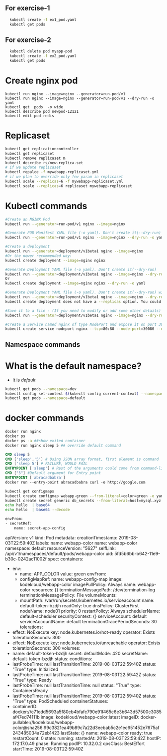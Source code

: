 ## For exercise-1
```bash
  kubectl create -f ex1_pod.yaml
  kubectl get pods
```
## For exercise-2
```bash
  kubectl delete pod myapp-pod
  kubectl create -f ex2_pod.yaml
  kubectl get pods
```
# Create nginx pod
```
kubectl run nginx --image=nginx --generator=run-pod/v1
kubectl run nginx --image=nginx --generator=run-pod/v1 --dry-run -o yaml
kubectl get  pods  -o wide
kubectl describe pod newpod-12121
kubectl edit pod redis
```
# Replicaset
```bash
kubectl get replicationcontroller
kubectl get replicaset
kubectl remove replicaset m
kubectl describe rs/new-replica-set
# if we update replicaset
kubectl repalce -f mywebapp-replicaset.yml
# if we plan to override only few param in replicaset
kubectl scale --replicas=6 -f mywebapp-replicaset.yml
kubectl scale --replicas=6 replicaset mywebapp-replicaset
```
# Kubectl commands
```bash
#Create an NGINX Pod
kubectl run --generator=run-pod/v1 nginx --image=nginx
```
```bash
#Generate POD Manifest YAML file (-o yaml). Don't create it(--dry-run)
kubectl run --generator=run-pod/v1 nginx --image=nginx --dry-run -o yaml
```
```bash
#Create a deployment
kubectl run --generator=deployment/v1beta1 nginx --image=nginx
#Or the newer recommended way:
kubectl create deployment --image=nginx nginx
```
```bash
#Generate Deployment YAML file (-o yaml). Don't create it(--dry-run)
kubectl run --generator=deployment/v1beta1 nginx --image=nginx --dry-run -o yaml
Or
kubectl create deployment --image=nginx nginx --dry-run -o yaml
```
```bash
#Generate Deployment YAML file (-o yaml). Don't create it(--dry-run) with 4 Replicas (--replicas=4)
kubectl run --generator=deployment/v1beta1 nginx --image=nginx --dry-run --replicas=4 -o yaml
kubectl create deployment does not have a --replicas option. You could first create it and then scale it using the kubectl scale command.
```
```bash
#Save it to a file - (If you need to modify or add some other details)
kubectl run --generator=deployment/v1beta1 nginx --image=nginx --dry-run --replicas=4 -o yaml > nginx-deployment.yaml
```
```bash
#Create a Service named nginx of type NodePort and expose it on port 30080 on the nodes:
kubectl create service nodeport nginx --tcp=80:80 --node-port=30080 --dry-run -o yaml
```

## Namespace commands
# What is the default namespace? 
* It is *default*
```bash
kubectl get pods --namespace=dev
kubectl config set-context $(kubectl config current-context) --namespace=dev
kubectl get pods --namespace=default
```

# docker commands
```bash
docker run nginx
docker ps
docker ps -a ##show exited container
docker run nginx sleep 5 ## override default command
```

```Dockerfile
CMD sleep 5
CMD ['sleep','5'] # Using JSON array format, first element is command
CMD ['sleep 5'] # FAILURE, WOULD FAIL
ENTRYPOINT ['sleep'] # Rest of the arguments could come from command-line
CMD ["5"] #Default argument for Entry point
ENTRYPOINT ['abracadbabra']
docker run --entry-point abracadbabra curl -o http://google.com 
```

```bash
kubectl get configmaps
kubectl create configmap webapp-green --from-literal=color=green -o yaml
kubectl create secret generic db_secrets --from-literal=host=mysql.xyz.com --from-literal=db_port=8789 --from-literal=db_user=acme_db_user --from-literal=dbpass=password --dry-run -o yaml
echo hello  | base64
echo hello  | base64 --decode

envFrom:
- secretRef:
    name: secret-app-config

```






apiVersion: v1
kind: Pod
metadata:
  creationTimestamp: 2019-08-03T22:59:40Z
  labels:
    name: webapp-color
  name: webapp-color
  namespace: default
  resourceVersion: "5627"
  selfLink: /api/v1/namespaces/default/pods/webapp-color
  uid: 5fd5b6bb-b642-11e9-b30c-0242ac11002f
spec:
  containers:
  - env:
    - name: APP_COLOR
      value: green
    envFrom:
    - configMapRef:
        name: webapp-config-map
    image: kodekloud/webapp-color
    imagePullPolicy: Always
    name: webapp-color
    resources: {}
    terminationMessagePath: /dev/termination-log
    terminationMessagePolicy: File
    volumeMounts:
    - mountPath: /var/run/secrets/kubernetes.io/serviceaccount
      name: default-token-bzdjh
      readOnly: true
  dnsPolicy: ClusterFirst
  nodeName: node01
  priority: 0
  restartPolicy: Always
  schedulerName: default-scheduler
  securityContext: {}
  serviceAccount: default
  serviceAccountName: default
  terminationGracePeriodSeconds: 30
  tolerations:
  - effect: NoExecute
    key: node.kubernetes.io/not-ready
    operator: Exists
    tolerationSeconds: 300
  - effect: NoExecute
    key: node.kubernetes.io/unreachable
    operator: Exists
    tolerationSeconds: 300
  volumes:
  - name: default-token-bzdjh
    secret:
      defaultMode: 420
      secretName: default-token-bzdjh
status:
  conditions:
  - lastProbeTime: null
    lastTransitionTime: 2019-08-03T22:59:40Z
    status: "True"
    type: Initialized
  - lastProbeTime: null
    lastTransitionTime: 2019-08-03T22:59:42Z
    status: "True"
    type: Ready
  - lastProbeTime: null
    lastTransitionTime: null
    status: "True"
    type: ContainersReady
  - lastProbeTime: null
    lastTransitionTime: 2019-08-03T22:59:40Z
    status: "True"
    type: PodScheduled
  containerStatuses:
  - containerID: docker://c71cdd5693a5f80cb4bfafc790e91f465c6e3b643d57500c3085af47ed74111b
    image: kodekloud/webapp-color:latest
    imageID: docker-pullable://kodekloud/webapp-color@sha256:99c3821ea49b89c7a22d3eebab5c2e1ec651452e7675af243485034a72eb1423
    lastState: {}
    name: webapp-color
    ready: true
    restartCount: 0
    state:
      running:
        startedAt: 2019-08-03T22:59:42Z
  hostIP: 172.17.0.49
  phase: Running
  podIP: 10.32.0.2
  qosClass: BestEffort
  startTime: 2019-08-03T22:59:40Z